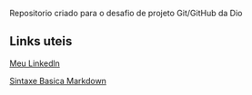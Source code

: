 Repositorio criado para o desafio de projeto Git/GitHub da Dio

## Links uteis
[Meu Linkedln](https://www.linkedin.com/in/rafaelfonseca-berlin/)

[Sintaxe Basica Markdown](https://www.markdownguide.org/)
